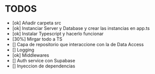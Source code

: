 # TODOS

- [ok] Añadir carpeta src
- [ok] Instanciar Server y Database y crear las instancias en app.ts
- [ok] Instalar Typescript y hacerlo funcionar
- [30%] Mirgar todo a TS
- [] Capa de repositorio que interaccione con la de Data Access
- [] Logging
- [ok] Middlewares
- [] Auth service con Supabase
- [] Inyeccion de dependencias
